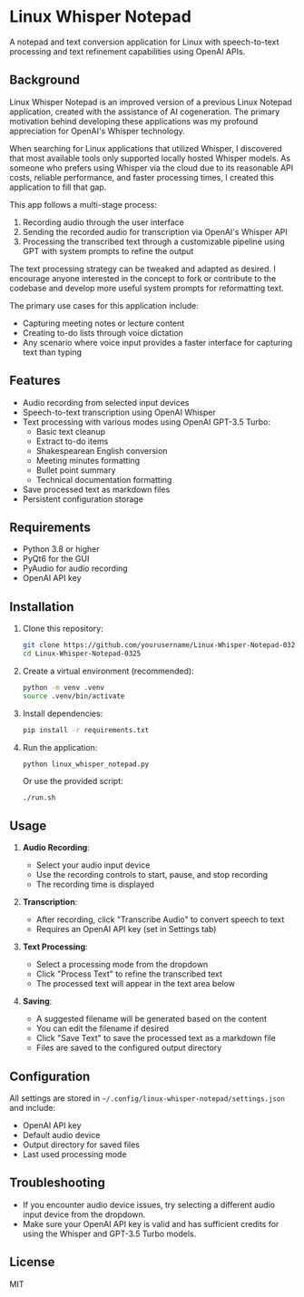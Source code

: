 # Linux Whisper Notepad

A notepad and text conversion application for Linux with speech-to-text processing and text refinement capabilities using OpenAI APIs.

## Background

Linux Whisper Notepad is an improved version of a previous Linux Notepad application, created with the assistance of AI cogeneration. The primary motivation behind developing these applications was my profound appreciation for OpenAI's Whisper technology.

When searching for Linux applications that utilized Whisper, I discovered that most available tools only supported locally hosted Whisper models. As someone who prefers using Whisper via the cloud due to its reasonable API costs, reliable performance, and faster processing times, I created this application to fill that gap.

This app follows a multi-stage process:
1. Recording audio through the user interface
2. Sending the recorded audio for transcription via OpenAI's Whisper API
3. Processing the transcribed text through a customizable pipeline using GPT with system prompts to refine the output

The text processing strategy can be tweaked and adapted as desired. I encourage anyone interested in the concept to fork or contribute to the codebase and develop more useful system prompts for reformatting text.

The primary use cases for this application include:
- Capturing meeting notes or lecture content
- Creating to-do lists through voice dictation
- Any scenario where voice input provides a faster interface for capturing text than typing

## Features

- Audio recording from selected input devices
- Speech-to-text transcription using OpenAI Whisper
- Text processing with various modes using OpenAI GPT-3.5 Turbo:
  - Basic text cleanup
  - Extract to-do items
  - Shakespearean English conversion
  - Meeting minutes formatting
  - Bullet point summary
  - Technical documentation formatting
- Save processed text as markdown files
- Persistent configuration storage

## Requirements

- Python 3.8 or higher
- PyQt6 for the GUI
- PyAudio for audio recording
- OpenAI API key

## Installation

1. Clone this repository:
   ```bash
   git clone https://github.com/yourusername/Linux-Whisper-Notepad-0325.git
   cd Linux-Whisper-Notepad-0325
   ```

2. Create a virtual environment (recommended):
   ```bash
   python -m venv .venv
   source .venv/bin/activate
   ```

3. Install dependencies:
   ```bash
   pip install -r requirements.txt
   ```

3. Run the application:
   ```
   python linux_whisper_notepad.py
   ```
   
   Or use the provided script:
   ```bash
   ./run.sh
   ```

## Usage

1. **Audio Recording**:
   - Select your audio input device
   - Use the recording controls to start, pause, and stop recording
   - The recording time is displayed

2. **Transcription**:
   - After recording, click "Transcribe Audio" to convert speech to text
   - Requires an OpenAI API key (set in Settings tab)

3. **Text Processing**:
   - Select a processing mode from the dropdown
   - Click "Process Text" to refine the transcribed text
   - The processed text will appear in the text area below

4. **Saving**:
   - A suggested filename will be generated based on the content
   - You can edit the filename if desired
   - Click "Save Text" to save the processed text as a markdown file
   - Files are saved to the configured output directory

## Configuration

All settings are stored in `~/.config/linux-whisper-notepad/settings.json` and include:
- OpenAI API key
- Default audio device
- Output directory for saved files
- Last used processing mode

## Troubleshooting

- If you encounter audio device issues, try selecting a different audio input device from the dropdown.
- Make sure your OpenAI API key is valid and has sufficient credits for using the Whisper and GPT-3.5 Turbo models.

## License

MIT